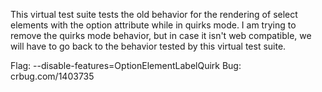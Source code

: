 This virtual test suite tests the old behavior for the rendering of select
elements with the option attribute while in quirks mode. I am trying to remove
the quirks mode behavior, but in case it isn't web compatible, we will have to
go back to the behavior tested by this virtual test suite.

Flag: --disable-features=OptionElementLabelQuirk
Bug: crbug.com/1403735
